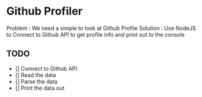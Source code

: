 # Github Profiler

Problem : We need a simple to look at Github Profile
Solution : Use NodeJS to Connect to Github API to
           get profile info and print out to the console

## TODO

* [] Connect to Github API
* [] Read the data
* [] Parse the data
* [] Print the data out
